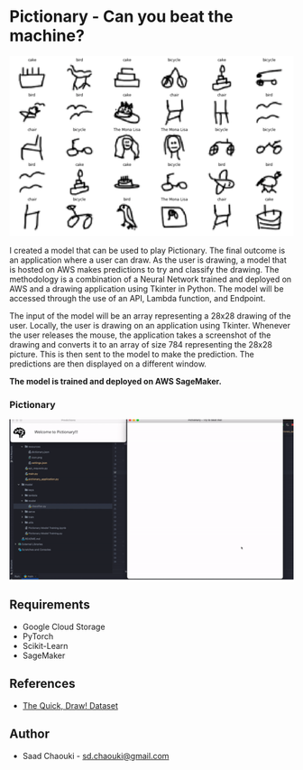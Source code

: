 # Pictionary - Can you beat the machine?

![Pictionary Application](./resources/Images.png)

I created a model that can be used to play Pictionary. The final outcome is an application where a user can draw. As the user is drawing, a model that is hosted on AWS makes predictions to try and classify the drawing. The methodology is a combination of a Neural Network trained and deployed on AWS and a drawing application using Tkinter in Python. The model will be accessed through the use of an API, Lambda function, and Endpoint. 

The input of the model will be an array representing a 28x28 drawing of the user. Locally, the user is drawing on an application using Tkinter. Whenever the user releases the mouse, the application takes a screenshot of the drawing and converts it to an array of size 784 representing the 28x28 picture. This is then sent to the model to make the prediction. The predictions are then displayed on a different window.


**The model is trained and deployed on AWS SageMaker.**

### Pictionary

![Pictionary Application](./resources/drawing%20gif.gif)

## Requirements
* Google Cloud Storage
* PyTorch
* Scikit-Learn
* SageMaker

## References
* [The Quick, Draw! Dataset](https://github.com/googlecreativelab/quickdraw-dataset)

## Author
* Saad Chaouki - sd.chaouki@gmail.com


